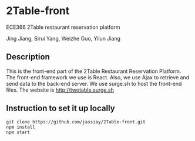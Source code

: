 # 2Table-front
ECE366 2Table restaurant reservation platform

Jing Jiang,
Sirui Yang,
Weizhe Guo,
Yilun Jiang

## Description
This is the front-end part of the 2Table Restaurant Reservation Platform. The front-end framework we use is React. Also, we use Ajax to retrieve and send data to the back-end server. We use surge.sh to host the front-end files. The website is http://twotable.surge.sh

## Instruction to set it up locally
```
git clone https://github.com/jassiay/2Table-front.git
npm install
npm start
```
